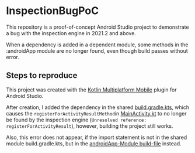 # InspectionBugPoC
This repository is a proof-of-concept Android Studio project to demonstrate a bug with the inspection engine in 2021.2 and above.

When a dependency is added in a dependent module, some methods in the :androidApp module are no longer found, even though build passes without error.

## Steps to reproduce
This project was created with the [Kotlin Multiplatform Mobile](https://kotlinlang.org/lp/mobile/) plugin for Android Studio.

After creation, I added the dependency in the shared [build.gradle.kts](shared/build.gradle.kts#L29),
which causes the `registerForActivityResultMethod`in [MainActivity.kt](androidApp/src/main/java/com/example/inspectionbugpoc/android/MainActivity.kt#L19)
to no longer be found by the inspection engine (`Unresolved reference: registerForActivityResult`),
however, building the project still works.

Also, this error does not appear, if the import statement is not in the shared module build.gradle.kts,
but in the [androidApp-Module build-file](androidApp/build.gradle.kts#L28) instead.

